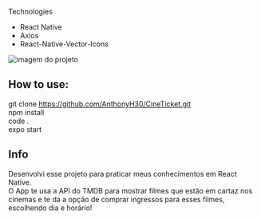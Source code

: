 Technologies

* React Native
* Axios
* React-Native-Vector-Icons

<img src="https://cdn.discordapp.com/attachments/773364102071975976/1067586263219196066/IMG_0979.png" alt="imagem do projeto">

## How to use:
git clone https://github.com/AnthonyH30/CineTicket.git <br/>
npm install <br/>
code . <br/>
expo start <br/>

## Info 

Desenvolvi esse projeto para praticar meus conhecimentos em React Native.<br>
O App te usa a API do TMDB para mostrar filmes que estão em cartaz nos cinemas e te da a opção de comprar ingressos para esses filmes,<br>
escolhendo dia e horário!
